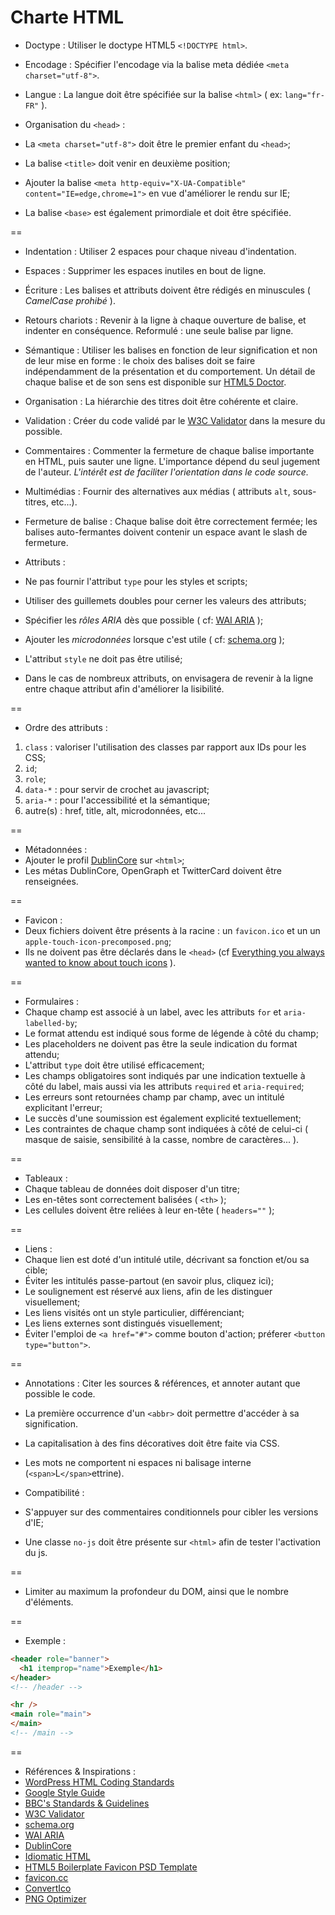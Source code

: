 Charte HTML
===========

* Doctype : Utiliser le doctype HTML5 `<!DOCTYPE html>`.

* Encodage : Spécifier l'encodage via la balise meta dédiée `<meta charset="utf-8">`.

* Langue : La langue doit être spécifiée sur la balise `<html>` ( ex: `lang="fr-FR"` ).

* Organisation du `<head>` :
 * La `<meta charset="utf-8">` doit être le premier enfant du `<head>`;
 * La balise `<title>` doit venir en deuxième position;
 * Ajouter la balise `<meta http-equiv="X-UA-Compatible" content="IE=edge,chrome=1">` en vue d'améliorer le rendu sur IE;
 * La balise `<base>` est également primordiale et doit être spécifiée.

==

* Indentation : Utiliser 2 espaces pour chaque niveau d'indentation.

* Espaces : Supprimer les espaces inutiles en bout de ligne.

* Écriture : Les balises et attributs doivent être rédigés en minuscules ( *CamelCase prohibé* ).

* Retours chariots : Revenir à la ligne à chaque ouverture de balise, et indenter en conséquence. Reformulé : une seule balise par ligne.

* Sémantique : Utiliser les balises en fonction de leur signification et non de leur mise en forme : le choix des balises doit se faire indépendamment de la présentation et du comportement. Un détail de chaque balise et de son sens est disponible sur [HTML5 Doctor](http://html5doctor.com/ "Index des éléments HTML5").

* Organisation : La hiérarchie des titres doit être cohérente et claire.

* Validation : Créer du code validé par le [W3C Validator](http://validator.w3.org/ "Validator") dans la mesure du possible.

* Commentaires : Commenter la fermeture de chaque balise importante en HTML, puis sauter une ligne. L'importance dépend du seul jugement de l'auteur. *L'intérêt est de faciliter l'orientation dans le code source.*

* Multimédias : Fournir des alternatives aux médias ( attributs `alt`, sous-titres, etc...).

* Fermeture de balise : Chaque balise doit être correctement fermée; les balises auto-fermantes doivent contenir un espace avant le slash de fermeture.

* Attributs :
 * Ne pas fournir l'attribut `type` pour les styles et scripts;
 * Utiliser des guillemets doubles pour cerner les valeurs des attributs;
 * Spécifier les *rôles ARIA* dès que possible ( cf: [WAI ARIA](http://www.w3.org/TR/wai-aria/ "La recommandation du W3C") );
 * Ajouter les *microdonnées* lorsque c'est utile ( cf: [schema.org](http://schema.org/docs/full.html "Liste des microdonnées") );
 * L'attribut `style` ne doit pas être utilisé;
 * Dans le cas de nombreux attributs, on envisagera de revenir à la ligne entre chaque attribut afin d'améliorer la lisibilité.

==

* Ordre des attributs :
 1. `class` : valoriser l'utilisation des classes par rapport aux IDs pour les CSS;
 2. `id`;
 3. `role`;
 4. `data-*` : pour servir de crochet au javascript;
 5. `aria-*` : pour l'accessibilité et la sémantique;
 6. autre(s) : href, title, alt, microdonnées, etc...

==

* Métadonnées :
 * Ajouter le profil [DublinCore](http://dublincore.org/documents/2008/08/04/dc-html/ "Profil DublinCore") sur `<html>`;
 * Les métas DublinCore, OpenGraph et TwitterCard doivent être renseignées.

==

* Favicon :
 * Deux fichiers doivent être présents à la racine : un `favicon.ico` et un un `apple-touch-icon-precomposed.png`;
 * Ils ne doivent pas être déclarés dans le `<head>` (cf [Everything you always wanted to know about touch icons](http://mathiasbynens.be/notes/touch-icons) ).

==

* Formulaires :
 * Chaque champ est associé à un label, avec les attributs `for` et `aria-labelled-by`;
 * Le format attendu est indiqué sous forme de légende à côté du champ;
 * Les placeholders ne doivent pas être la seule indication du format attendu;
 * L'attribut `type` doit être utilisé efficacement;
 * Les champs obligatoires sont indiqués par une indication textuelle à côté du label, mais aussi via les attributs `required` et `aria-required`;
 * Les erreurs sont retournées champ par champ, avec un intitulé explicitant l'erreur;
 * Le succès d'une soumission est également explicité textuellement;
 * Les contraintes de chaque champ sont indiquées à côté de celui-ci ( masque de saisie, sensibilité à la casse, nombre de caractères... ).

==

* Tableaux :
 * Chaque tableau de données doit disposer d'un titre;
 * Les en-têtes sont correctement balisées ( `<th>` );
 * Les cellules doivent être reliées à leur en-tête ( `headers=""` );

==

* Liens :
 * Chaque lien est doté d'un intitulé utile, décrivant sa fonction et/ou sa cible;
 * Éviter les intitulés passe-partout (en savoir plus, cliquez ici);
 * Le soulignement est réservé aux liens, afin de les distinguer visuellement;
 * Les liens visités ont un style particulier, différenciant;
 * Les liens externes sont distingués visuellement;
 * Éviter l'emploi de `<a href="#">` comme bouton d'action; préferer `<button type="button">`.

==

* Annotations : Citer les sources & références, et annoter autant que possible le code.

* La première occurrence d'un `<abbr>` doit permettre d'accéder à sa signification.

* La capitalisation à des fins décoratives doit être faite via CSS.

* Les mots ne comportent ni espaces ni balisage interne (`<span>`L`</span>`ettrine).

* Compatibilité :
 * S'appuyer sur des commentaires conditionnels pour cibler les versions d'IE;
 * Une classe `no-js` doit être présente sur `<html>` afin de tester l'activation du js.

==

* Limiter au maximum la profondeur du DOM, ainsi que le nombre d'éléments.

==

* Exemple :

```html
<header role="banner">
  <h1 itemprop="name">Exemple</h1>
</header>
<!-- /header -->

<hr />
<main role="main">
</main>
<!-- /main -->
```

==

* Références & Inspirations :
 * [WordPress HTML Coding Standards](http://make.wordpress.org/core/handbook/coding-standards/html/ "Le guide de contribution à WordPress")
 * [Google Style Guide](http://google-styleguide.googlecode.com/svn/trunk/htmlcssguide.xml "Recommandations Google")
 * [BBC's Standards & Guidelines](http://www.bbc.co.uk/guidelines/futuremedia/technical/xhtml_integrity.shtml)
 * [W3C Validator](http://validator.w3.org/ "Validator")
 * [schema.org](http://schema.org/docs/full.html "Liste des microdonnées")
 * [WAI ARIA](http://www.w3.org/TR/wai-aria/ "La recommandation du W3C")
 * [DublinCore](http://dublincore.org/documents/2008/08/04/dc-html/ "Profil DublinCore")
 * [Idiomatic HTML](https://github.com/necolas/idiomatic-html/)
 * [HTML5 Boilerplate Favicon PSD Template](http://drublic.de/blog/html5-boilerplate-favicons-psd-template/)
 * [favicon.cc](http://www.favicon.cc/ 'Convertissez vos png en ico')
 * [ConvertIco](http://www.convertico.com/ 'Convertissez vos png en ico')
 * [PNG Optimizer](http://psydk.org/PngOptimizer.php)